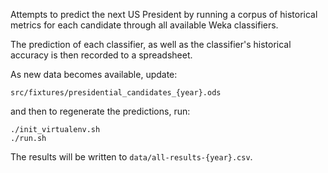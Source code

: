Attempts to predict the next US President by running a corpus of historical metrics for each candidate through all available Weka classifiers.

The prediction of each classifier, as well as the classifier's historical accuracy is then recorded to a spreadsheet.

As new data becomes available, update:

    src/fixtures/presidential_candidates_{year}.ods

and then to regenerate the predictions, run:

    ./init_virtualenv.sh
    ./run.sh

The results will be written to `data/all-results-{year}.csv`.

